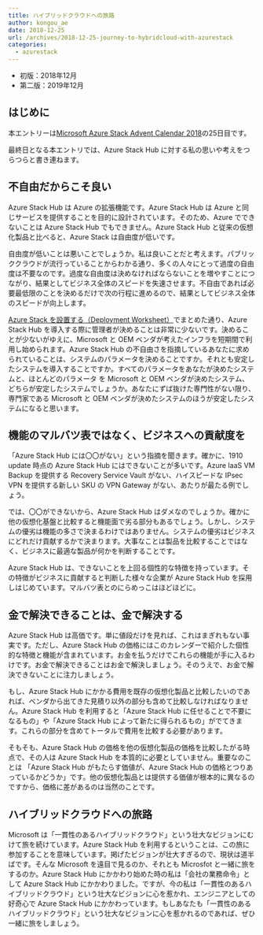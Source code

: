 ```yaml
---
title: ハイブリッドクラウドへの旅路
author: kongou_ae
date: 2018-12-25
url: /archives/2018-12-25-journey-to-hybridcloud-with-azurestack
categories:
  - azurestack
---
```


- 初版：2018年12月
- 第二版：2019年12月

## はじめに

本エントリーは[Microsoft Azure Stack Advent Calendar 2018](https://qiita.com/advent-calendar/2018/azure-stack)の25日目です。

最終日となる本エントリでは、Azure Stack Hub に対する私の思いや考えをつらつらと書き連ねます。

## 不自由だからこそ良い

Azure Stack Hub は Azure の拡張機能です。Azure Stack Hub は Azure と同じサービスを提供することを目的に設計されています。そのため、Azure でできないことは Azure Stack Hub でもできません。Azure Stack Hub と従来の仮想化製品と比べると、Azure Stack は自由度が低いです。

自由度が低いことは悪いことでしょうか。私は良いことだと考えます。パブリッククラウドが流行っていることからわかる通り、多くの人々にとって過度の自由度は不要なのです。過度な自由度は決めなければならないことを増やすことにつながり、結果としてビジネス全体のスピードを失速させます。不自由であれば必要最低限のことを決めるだけで次の行程に進めるので、結果としてビジネス全体のスピードが向上します。

[Azure Stack を設置する（Deployment Worksheet）](https://aimless.jp/blog/archives/2018-12-07-deployment-worksheet-for-azurestack/)でまとめた通り、Azure Stack Hub を導入する際に管理者が決めることは非常に少ないです。決めることが少ないがゆえに、Microsoft と OEM ベンダが考えたインフラを短期間で利用し始められます。Azure Stack Hub の不自由さを指摘しているあなたに求められていることは、システムのパラメータを決めることですか。それとも安定したシステムを導入することですか。すべてのパラメータをあなたが決めたシステムと、ほとんどのパラメータ を Microsoft と OEM ベンダが決めたシステム、どちらが安定したシステムでしょうか。あなたにずば抜けた専門性がない限り、専門家である Microsoft と OEM ベンダが決めたシステムのほうが安定したシステムになると思います。

## 機能のマルバツ表ではなく、ビジネスへの貢献度を

「Azure Stack Hub には〇〇がない」という指摘を聞きます。確かに、1910 update 時点の Azure Stack Hub にはできないことが多いです。Azure IaaS VM Backup を提供する Recovery Service Vault がない、ハイスピードな IPsec VPN を提供する新しい SKU の VPN Gateway がない、あたりが最たる例でしょう。

では、〇〇ができないから、Azure Stack Hub はダメなのでしょうか。確かに他の仮想化基盤と比較すると機能面で劣る部分もあるでしょう。しかし、システムの優劣は機能の多さで決まるわけではありません。システムの優劣はビジネスにどれだけ貢献するかで決まります。大事なことは製品を比較することではなく、ビジネスに最適な製品が何かを判断することです。

Azure Stack Hub は、できないことを上回る個性的な特徴を持っています。その特徴がビジネスに貢献すると判断した様々な企業が Azure Stack Hub を採用しはじめています。マルバツ表とのにらめっこはほどほどに。

## 金で解決できることは、金で解決する

Azure Stack Hub は高価です。単に値段だけを見れば、これはまぎれもない事実です。ただし、Azure Stack Hub の価格にはこのカレンダーで紹介した個性的な特徴と機能が含まれています。お金を払うだけでこれらの機能が手に入るわけです。お金で解決できることはお金で解決しましょう。そのうえで、お金で解決できないことに注力しましょう。

もし、Azure Stack Hub にかかる費用を既存の仮想化製品と比較したいのであれば、ベンダから出てきた見積り以外の部分も含めて比較しなければなりません。Azure Stack Hub を利用すると「Azure Stack Hub に任せることで不要になるもの」や「Azure Stack Hub によって新たに得られるもの」がでてきます。これらの部分を含めてトータルで費用を比較する必要があります。

そもそも、Azure Stack Hub の価格を他の仮想化製品の価格を比較したがる時点で、その人は Azure Stack Hub を本質的に必要としていません。重要なのことは 「Azure Stack Hub がもたらす価値が、Azure Stack Hub の価格とつりあっているかどうか」です。他の仮想化製品とは提供する価値が根本的に異なるのですから、価格に差があるのは当然のことです。

## ハイブリッドクラウドへの旅路

Microsoft は「一貫性のあるハイブリッドクラウド」という壮大なビジョンにむけて旅を続けています。Azure Stack Hub を利用するということは、この旅に参加することを意味しています。掲げたビジョンが壮大すぎるので、現状は道半ばです。そんな Microsoft を遠目で見るのか、それとも Microsfot と一緒に旅をするのか。Azure Stack Hub にかかわり始めた時の私は「会社の業務命令」として Azure Stack Hub にかかわりました。ですが、今の私は「一貫性のあるハイブリッドクラウド」という壮大なビジョンに心を惹かれ、エンジニアとしての好奇心で Azure Stack Hub にかかわっています。もしあなたも「一貫性のあるハイブリッドクラウド」という壮大なビジョンに心を惹かれるのであれば、ぜひ一緒に旅をしましょう。
